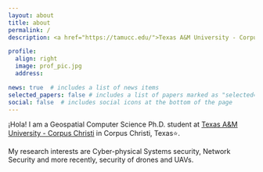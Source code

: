 ```yaml
---
layout: about
title: about
permalink: /
description: <a href="https://tamucc.edu/">Texas A&M University - Corpus Christi</a> • <a href="https://www.tamucc.edu/science/departments/computing-sciences/index.php">Department of Computing Sciences</a>.

profile:
  align: right
  image: prof_pic.jpg
  address: 

news: true  # includes a list of news items
selected_papers: false # includes a list of papers marked as "selected={true}"
social: false  # includes social icons at the bottom of the page
---
```


¡Hola! I am a Geospatial Computer Science Ph.D. student at <a href="https://tamucc.edu/">Texas A&M University - Corpus Christi</a> in Corpus Christi, Texas:star:.

My research interests are Cyber-physical Systems security, Network Security and more recently, security of drones and UAVs.

